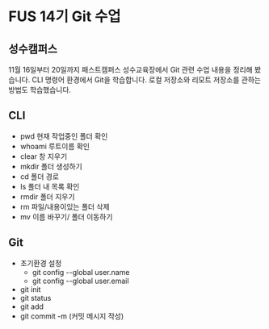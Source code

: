 # FUS 14기 Git 수업
## 성수캠퍼스
11월 16일부터 20일까지 패스트캠퍼스 성수교육장에서 Git 관련 수업 내용을 정리해 봤습니다.
CLI 명령어 환경에서 Git을 학습합니다.
로컬 저장소와 리모트 저장소를 관하는 방법도 학습했습니다. 

## CLI
- pwd 현재 작업중인 폴더 확인
- whoami 루트이름 확인
- clear 창 지우기
- mkdir 폴더 생성하기
- cd 폴더 경로
- ls 폴더 내 목록 확인
- rmdir 폴더 지우기
- rm 파일/내용이있는 폴더 삭제
- mv 이름 바꾸기/ 폴더 이동하기

## Git
- 초기환경 설정
   - git config --global user.name
   - git config --global user.email
 - git init
 - git status
 - git add
 - git commit -m (커밋 메시지 작성)
